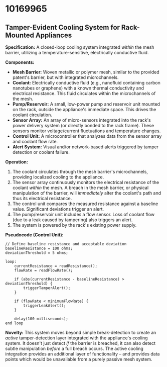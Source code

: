 # 10169965

## Tamper-Evident Cooling System for Rack-Mounted Appliances

**Specification:** A closed-loop cooling system integrated *within* the mesh barrier, utilizing a temperature-sensitive, electrically conductive fluid.

**Components:**

*   **Mesh Barrier:** Woven metallic or polymer mesh, similar to the provided patent's barrier, but with integrated microchannels.
*   **Coolant:**  Electrically conductive fluid (e.g., nanofluid containing carbon nanotubes or graphene) with a known thermal conductivity and electrical resistance. This fluid circulates within the microchannels of the mesh.
*   **Pump/Reservoir:** A small, low-power pump and reservoir unit mounted on the rack, outside the appliance's immediate space.  This drives the coolant circulation.
*   **Sensor Array:** An array of micro-sensors integrated into the rack's power delivery system (or directly bonded to the rack frame). These sensors monitor voltage/current fluctuations and temperature changes.
*   **Control Unit:** A microcontroller that analyzes data from the sensor array and coolant flow rate.
*   **Alert System:**  Visual and/or network-based alerts triggered by tamper detection or coolant failure.

**Operation:**

1.  The coolant circulates through the mesh barrier's microchannels, providing localized cooling to the appliance.
2.  The sensor array continuously monitors the electrical resistance of the coolant *within* the mesh. A breach in the mesh barrier, or physical manipulation of the barrier, will *immediately* alter the coolant's path and thus its electrical resistance.
3.  The control unit compares the measured resistance against a baseline value.  Significant deviations trigger an alert.
4.  The pump/reservoir unit includes a flow sensor.  Loss of coolant flow (due to a leak caused by tampering) also triggers an alert.
5.  The system is powered by the rack's existing power supply.

**Pseudocode (Control Unit):**

```
// Define baseline resistance and acceptable deviation
baselineResistance = 100 ohms;
deviationThreshold = 5 ohms;

loop:
    currentResistance = readResistance();
    flowRate = readFlowRate();

    if (abs(currentResistance - baselineResistance) > deviationThreshold) {
        triggerTamperAlert();
    }

    if (flowRate < minimumFlowRate) {
        triggerLeakAlert();
    }

    delay(100 milliseconds);
end loop
```

**Novelty:**  This system moves beyond simple break-detection to create an *active* tamper-detection layer integrated with the appliance's cooling system. It doesn't just detect *if* the barrier is breached, it can also detect subtle manipulation *before* a full breach occurs. The active cooling integration provides an additional layer of functionality – and provides data points which would be unavailable from a purely passive mesh system.